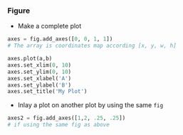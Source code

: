 ### Figure
- Make a complete plot
```python
axes = fig.add_axes([0, 0, 1, 1])
# The array is coordinates map according [x, y, w, h]

axes.plot(a,b)
axes.set_xlim(0, 10)
axes.set_ylim(0, 10)
axes.set_xlabel('A')
axes.set_ylabel('B')
axes.set_title('My Plot')
```
- Inlay a plot on another plot by using the same `fig`
```python 
axes2 = fig.add_axes([1,2, .25, .25])
# if using the same fig as above
